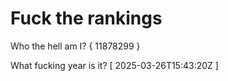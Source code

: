 # Fuck the rankings

Who the hell am I?
{ 11878299 }

What fucking year is it?
[ 2025-03-26T15:43:20Z ]
